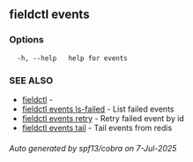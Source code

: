 ## fieldctl events



### Options

```
  -h, --help   help for events
```

### SEE ALSO

* [fieldctl](fieldctl.md)	 - 
* [fieldctl events ls-failed](fieldctl_events_ls-failed.md)	 - List failed events
* [fieldctl events retry](fieldctl_events_retry.md)	 - Retry failed event by id
* [fieldctl events tail](fieldctl_events_tail.md)	 - Tail events from redis

###### Auto generated by spf13/cobra on 7-Jul-2025

